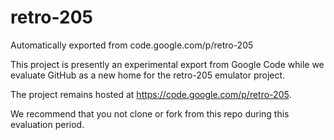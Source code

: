 # retro-205
Automatically exported from code.google.com/p/retro-205

This project is presently an experimental export from Google Code while we evaluate GitHub as a new home for the retro-205 emulator project.

The project remains hosted at https://code.google.com/p/retro-205.

We recommend that you not clone or fork from this repo during this evaluation period.
